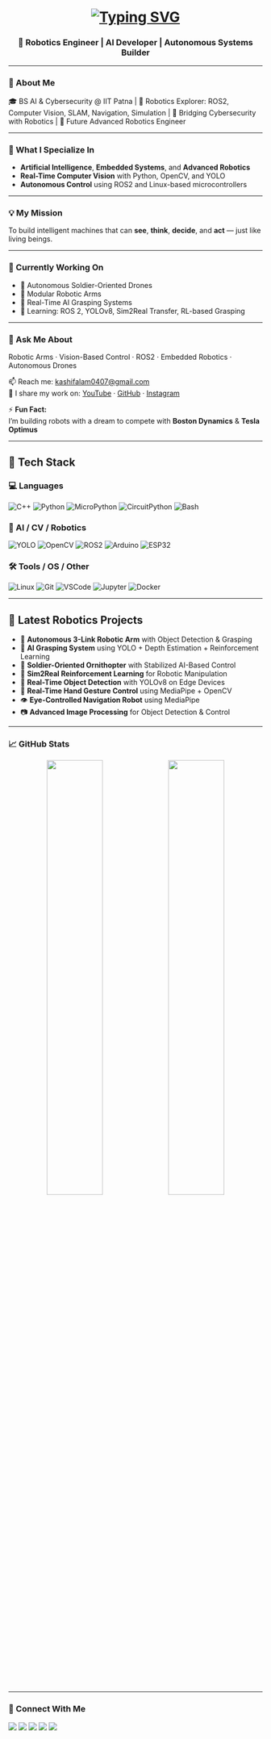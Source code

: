 <h1 align="center">
  <a href="#">
    <img src="https://readme-typing-svg.herokuapp.com?font=Fira+Code&size=30&duration=3000&pause=500&color=F70000&center=true&vCenter=true&multiline=true&width=500&height=80&lines=Hi+%F0%9F%91%8B%2C+I'm+Md+Kashif+Alam" alt="Typing SVG">
  </a>
</h1>

<h3 align="center">🚀 Robotics Engineer | AI Developer | Autonomous Systems Builder</h3>

---

### 👋 About Me
🎓 BS AI & Cybersecurity @ IIT Patna | 🤖 Robotics Explorer: ROS2, Computer Vision, SLAM, Navigation, Simulation | 🔐 Bridging Cybersecurity with Robotics | 🚀 Future Advanced Robotics Engineer

---

### 🎯 What I Specialize In
- **Artificial Intelligence**, **Embedded Systems**, and **Advanced Robotics**
- **Real-Time Computer Vision** with Python, OpenCV, and YOLO
- **Autonomous Control** using ROS2 and Linux-based microcontrollers

---

### 💡 My Mission
To build intelligent machines that can **see**, **think**, **decide**, and **act** — just like living beings.

---

### 🔭 Currently Working On
- 🤖 Autonomous Soldier-Oriented Drones
- 🤖 Modular Robotic Arms
- 🤖 Real-Time AI Grasping Systems
- 🌱 Learning: ROS 2, YOLOv8, Sim2Real Transfer, RL-based Grasping

---

### 💬 Ask Me About
Robotic Arms · Vision-Based Control · ROS2 · Embedded Robotics · Autonomous Drones

📫 Reach me: [kashifalam0407@gmail.com](mailto:kashifalam0407@gmail.com)  
🎥 I share my work on: [YouTube](#) · [GitHub](https://github.com/KashifAlam407) · [Instagram](#)

⚡ **Fun Fact:**  
I’m building robots with a dream to compete with **Boston Dynamics** & **Tesla Optimus**

---

## 🧠 Tech Stack

### 💻 Languages  
![C++](https://img.shields.io/badge/C%2B%2B-004482?style=for-the-badge&logo=c%2B%2B&logoColor=white)
![Python](https://img.shields.io/badge/Python-3776AB?style=for-the-badge&logo=python&logoColor=white)
![MicroPython](https://img.shields.io/badge/MicroPython-2C3E50?style=for-the-badge&logo=python&logoColor=white)
![CircuitPython](https://img.shields.io/badge/CircuitPython-2A2A2A?style=for-the-badge&logo=adafruit&logoColor=white)
![Bash](https://img.shields.io/badge/Bash-121011?style=for-the-badge&logo=gnubash&logoColor=white)

### 🤖 AI / CV / Robotics  
![YOLO](https://img.shields.io/badge/YOLO-292929?style=for-the-badge&logo=darkreader&logoColor=yellow)
![OpenCV](https://img.shields.io/badge/OpenCV-5C3EE8?style=for-the-badge&logo=opencv&logoColor=white)
![ROS2](https://img.shields.io/badge/ROS2-22314E?style=for-the-badge&logo=ros&logoColor=white)
![Arduino](https://img.shields.io/badge/Arduino-00979D?style=for-the-badge&logo=arduino&logoColor=white)
![ESP32](https://img.shields.io/badge/ESP32-000000?style=for-the-badge&logo=esphome&logoColor=white)

### 🛠️ Tools / OS / Other  
![Linux](https://img.shields.io/badge/Linux-FCC624?style=for-the-badge&logo=linux&logoColor=black)
![Git](https://img.shields.io/badge/Git-F05032?style=for-the-badge&logo=git&logoColor=white)
![VSCode](https://img.shields.io/badge/VSCode-007ACC?style=for-the-badge&logo=visualstudiocode&logoColor=white)
![Jupyter](https://img.shields.io/badge/Jupyter-F37626?style=for-the-badge&logo=jupyter&logoColor=white)
![Docker](https://img.shields.io/badge/Docker-2496ED?style=for-the-badge&logo=docker&logoColor=white)

---

## 🧠 Latest Robotics Projects

- 🤖 **Autonomous 3-Link Robotic Arm** with Object Detection & Grasping  
- 🦾 **AI Grasping System** using YOLO + Depth Estimation + Reinforcement Learning  
- 🚁 **Soldier-Oriented Ornithopter** with Stabilized AI-Based Control  
- 🧠 **Sim2Real Reinforcement Learning** for Robotic Manipulation  
- 🎯 **Real-Time Object Detection** with YOLOv8 on Edge Devices  
- 🧠 **Real-Time Hand Gesture Control** using MediaPipe + OpenCV  
- 👁️ **Eye-Controlled Navigation Robot** using MediaPipe  
- 📷 **Advanced Image Processing** for Object Detection & Control

---

### 📈 GitHub Stats

<p align="center">
  <img src="https://github-readme-stats.vercel.app/api?username=KashifAlam407&show_icons=true&theme=radical" width="47%" />
  <img src="https://github-readme-streak-stats.herokuapp.com/?user=KashifAlam407&theme=radical" width="47%" />
</p>

---

### 🧳 Connect With Me

<p align="left">
  <a href="mailto:kashifalam0407@gmail.com"><img src="https://img.shields.io/badge/Email-D14836?style=for-the-badge&logo=gmail&logoColor=white"></a>
  <a href="https://www.youtube.com/@electroboticsai"><img src="https://img.shields.io/badge/Youtube-FF0000?style=for-the-badge&logo=youtube&logoColor=white"></a>
  <a href="https://github.com/KashifAlam407"><img src="https://img.shields.io/badge/GitHub-100000?style=for-the-badge&logo=github&logoColor=white"></a>
  <a href="https://instagram.com/kashifalam4142"><img src="https://img.shields.io/badge/Instagram-E4405F?style=for-the-badge&logo=instagram&logoColor=white"></a>
  <a href="https://www.linkedin.com/in/md-kashif-alam-a55b19380/"><img src="https://img.shields.io/badge/LinkedIn-0A66C2?style=for-the-badge&logo=linkedin&logoColor=white"></a>
</p>
